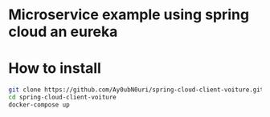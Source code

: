 # Microservice example using spring cloud an eureka
# How to install

```bash
git clone https://github.com/Ay0ubN0uri/spring-cloud-client-voiture.git
cd spring-cloud-client-voiture
docker-compose up
```
